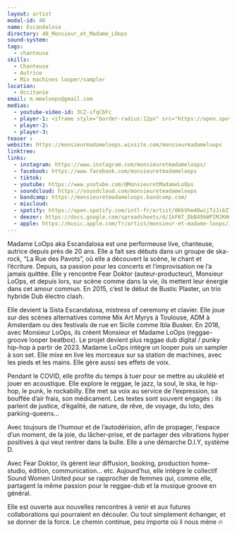 ```yaml
---
layout: artist
modal-id: 40
name: Escandalosa
directory: 40_Monsieur_et_Madame_LOops
sound-system: 
tags: 
  - chanteuse
skills: 
  - Chanteuse
  - Autrice
  - Mix machines looper/sampler
location:
  - Occitanie
email: m.mmeloops@gmail.com
medias:
  - youtube-video-id: 3CZ-sfqCbFc
  - player-1: <iframe style="border-radius:12px" src="https://open.spotify.com/embed/artist/0KkVhm40wijTzJi6Z7NE5U?utm_source=generator" width="100%" height="352" frameBorder="0" allowfullscreen="" allow="autoplay; clipboard-write; encrypted-media; fullscreen; picture-in-picture" loading="lazy"></iframe>
  - player-2: 
  - player-3: 
teaser : 
website: https://monsieurmadameloops.wixsite.com/monsieurmadameloops
linktree: 
links:
  - instagram: https://www.instagram.com/monsieuretmadameloops/
  - facebook: https://www.facebook.com/monsieuretmadameloops
  - tiktok: 
  - youtube: https://www.youtube.com/@MonsieuretMadameLoOps
  - soundcloud: https://soundcloud.com/monsieuretmadameloops
  - bandcamp: https://monsieuretmadameloops.bandcamp.com/
  - mixcloud: 
  - spotify: https://open.spotify.com/intl-fr/artist/0KkVhm40wijTzJi6Z7NE5U?si=x-Yy0NKlTjWvpDer_NqzFQ
  - deezer: https://docs.google.com/spreadsheets/d/1kF6T_DbB49kWPIMJKHmHYbzWc2sDuuck/edit?gid=658831364#gid=658831364
  - apple: https://music.apple.com/fr/artist/monsieur-et-madame-loops/1545186846
---
```



Madame LoOps aka Escandalosa est une performeuse live, chanteuse, autrice depuis près de 20 ans. Elle a fait ses débuts dans un groupe de ska-rock, “La Rue des Pavots”, où elle a découvert la scène, le chant et l’écriture. Depuis, sa passion pour les concerts et l’improvisation ne l’a jamais quittée. Elle y rencontre Fear Doktor (auteur-producteur), Monsieur LoOps, et depuis lors, sur scène comme dans la vie, ils mettent leur énergie dans cet amour commun. En 2015, c’est le début de Bustic Plaster, un trio hybride Dub électro clash.

Elle devient la Sista Escandalosa, mistress of ceremony et clavier. Elle joue sur des scènes alternatives comme Mix Art Myrys à Toulouse, ADM à Amsterdam ou des festivals de rue en Sicile comme Ibla Busker. En 2018, avec Monsieur LoOps, ils créent Monsieur et Madame LoOps (reggae-groove looper beatbox). Le projet devient plus reggae dub digital / punky hip-hop à partir de 2023. Madame LoOps intègre un looper puis un sampler à son set. Elle mixe en live les morceaux sur sa station de machines, avec les pieds et les mains. Elle gère aussi ses effets de voix.

Pendant le COVID, elle profite du temps à tuer pour se mettre au ukulélé et jouer en acoustique. Elle explore le reggae, le jazz, la soul, le ska, le hip-hop, le punk, le rockabilly. Elle met sa voix au service de l’expression, sa bouffée d’air frais, son médicament. Les textes sont souvent engagés : ils parlent de justice, d’égalité, de nature, de rêve, de voyage, du loto, des parking-queens…

Avec toujours de l’humour et de l’autodérision, afin de propager, l’espace d’un moment, de la joie, du lâcher-prise, et de partager des vibrations hyper positives à qui veut rentrer dans la bulle. Elle a une démarche D.I.Y, système D.

Avec Fear Doktor, ils gèrent leur diffusion, booking, production home-studio, édition, communication… etc. Aujourd’hui, elle intègre le collectif Sound Women United pour se rapprocher de femmes qui, comme elle, partagent la même passion pour le reggae-dub et la musique groove en général.

Elle est ouverte aux nouvelles rencontres à venir et aux futures collaborations qui pourraient en découler. Ou tout simplement échanger, et se donner de la force. Le chemin continue, peu importe où il nous mène 🔥
